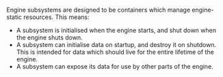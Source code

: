 Engine subsystems are designed to be containers which manage engine-static resources. This means:

* A subsystem is initialised when the engine starts, and shut down when the engine shuts down.
* A subsystem can initialise data on startup, and destroy it on shutdown. This is intended for data which should live
  for the entire lifetime of the engine.
* A subsystem can expose its data for use by other parts of the engine.
